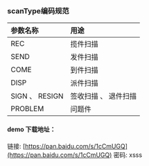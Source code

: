 ### **scanType编码规范**

| **参数名称** | **用途** |
| :--- | :--- |
| REC | 揽件扫描 |
| SEND | 发件扫描 |
| COME | 到件扫描 |
| DISP | 派件扫描 |
| SIGN 、 RESIGN | 签收扫描 、 退件扫描 |
| PROBLEM | 问题件 |

#### demo 下载地址：

链接: [https://pan.baidu.com/s/1cCmUGQ](https://pan.baidu.com/s/1cCmUGQ) 密码: xsss

